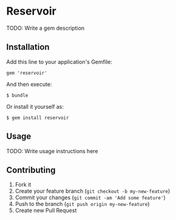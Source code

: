 # Reservoir

TODO: Write a gem description

## Installation

Add this line to your application's Gemfile:

    gem 'reservoir'

And then execute:

    $ bundle

Or install it yourself as:

    $ gem install reservoir

## Usage

TODO: Write usage instructions here

## Contributing

1. Fork it
2. Create your feature branch (`git checkout -b my-new-feature`)
3. Commit your changes (`git commit -am 'Add some feature'`)
4. Push to the branch (`git push origin my-new-feature`)
5. Create new Pull Request
